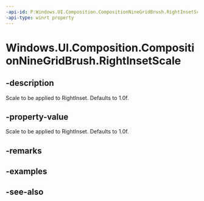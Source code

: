```yaml
---
-api-id: P:Windows.UI.Composition.CompositionNineGridBrush.RightInsetScale
-api-type: winrt property
---
```


<!-- Property syntax
public float RightInsetScale { get;  set; }
-->

# Windows.UI.Composition.CompositionNineGridBrush.RightInsetScale

## -description
Scale to be applied to RightInset. Defaults to 1.0f.



## -property-value
Scale to be applied to RightInset. Defaults to 1.0f.

## -remarks

## -examples

## -see-also

